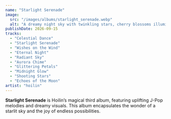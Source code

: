```yaml
---
name: "Starlight Serenade"
image:
  src: "/images/albums/starlight_serenade.webp"
  alt: "A dreamy night sky with twinkling stars, cherry blossoms illuminated by fairy lights, and a soft glow from the horizon, evoking magic and peace."
publishDate: 2026-09-15
tracks:
  - "Celestial Dance"
  - "Starlight Serenade"
  - "Wishes on the Wind"
  - "Eternal Night"
  - "Radiant Sky"
  - "Aurora Chime"
  - "Glittering Petals"
  - "Midnight Glow"
  - "Shooting Stars"
  - "Echoes of the Moon"
artist: "hoilin"
---
```


**Starlight Serenade** is Hoilin’s magical third album, featuring uplifting J-Pop melodies and dreamy visuals. This album encapsulates the wonder of a starlit sky and the joy of endless possibilities.
